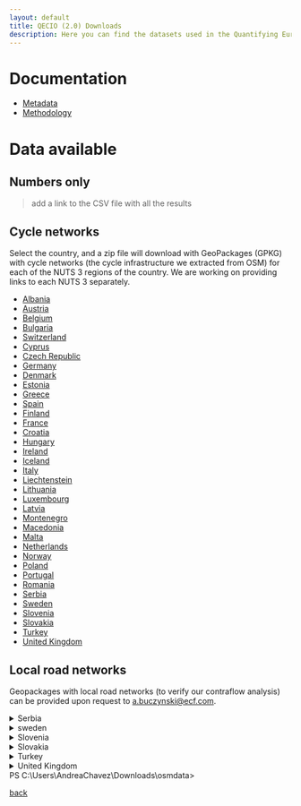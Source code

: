 ```yaml
---
layout: default
title: QECIO (2.0) Downloads
description: Here you can find the datasets used in the Quantifying Europe's Cycling Infrastructure using OpenStreetMap dashboard and download them to explore and visualise the data by yourself.
---
```


# Documentation

- [Metadata](Documents/Metadata.pdf)
- [Methodology](Documents/QECIO%202%20methodology.pdf)

# Data available

## Numbers only

> add a link to the CSV file with all the results 

## Cycle networks

Select the country, and a zip file will download with GeoPackages (GPKG) with cycle networks (the cycle infrastructure we extracted from OSM) for each of the NUTS 3 regions of the country. We are working on providing links to each NUTS 3 separately.

- [Albania](https://minhaskamal.github.io/DownGit/#/home?url=https://github.com/European-Cyclists-Federation/European-Cyclists-Federation.github.io/tree/main/Metadata/Cyclenetworks/AL) 
- [Austria](https://minhaskamal.github.io/DownGit/#/home?url=https://github.com/European-Cyclists-Federation/European-Cyclists-Federation.github.io/tree/main/Metadata/Cyclenetworks/AT )
- [Belgium](https://minhaskamal.github.io/DownGit/#/home?url=https://github.com/European-Cyclists-Federation/European-Cyclists-Federation.github.io/tree/main/Metadata/Cyclenetworks/BE )
- [Bulgaria](https://minhaskamal.github.io/DownGit/#/home?url=https://github.com/European-Cyclists-Federation/European-Cyclists-Federation.github.io/tree/main/Metadata/Cyclenetworks/BG )
- [Switzerland](https://minhaskamal.github.io/DownGit/#/home?url=https://github.com/European-Cyclists-Federation/European-Cyclists-Federation.github.io/tree/main/Metadata/Cyclenetworks/CH )
- [Cyprus](https://minhaskamal.github.io/DownGit/#/home?url=https://github.com/European-Cyclists-Federation/European-Cyclists-Federation.github.io/tree/main/Metadata/Cyclenetworks/CY )
- [Czech Republic](https://minhaskamal.github.io/DownGit/#/home?url=https://github.com/European-Cyclists-Federation/European-Cyclists-Federation.github.io/tree/main/Metadata/Cyclenetworks/CZ )
- [Germany](https://minhaskamal.github.io/DownGit/#/home?url=https://github.com/European-Cyclists-Federation/European-Cyclists-Federation.github.io/tree/main/Metadata/Cyclenetworks/DE )
- [Denmark](https://minhaskamal.github.io/DownGit/#/home?url=https://github.com/European-Cyclists-Federation/European-Cyclists-Federation.github.io/tree/main/Metadata/Cyclenetworks/DK )
- [Estonia](https://minhaskamal.github.io/DownGit/#/home?url=https://github.com/European-Cyclists-Federation/European-Cyclists-Federation.github.io/tree/main/Metadata/Cyclenetworks/EE )
- [Greece](https://minhaskamal.github.io/DownGit/#/home?url=https://github.com/European-Cyclists-Federation/European-Cyclists-Federation.github.io/tree/main/Metadata/Cyclenetworks/EL )
- [Spain](https://minhaskamal.github.io/DownGit/#/home?url=https://github.com/European-Cyclists-Federation/European-Cyclists-Federation.github.io/tree/main/Metadata/Cyclenetworks/ES )
- [Finland](https://minhaskamal.github.io/DownGit/#/home?url=https://github.com/European-Cyclists-Federation/European-Cyclists-Federation.github.io/tree/main/Metadata/Cyclenetworks/FI )
- [France](https://minhaskamal.github.io/DownGit/#/home?url=https://github.com/European-Cyclists-Federation/European-Cyclists-Federation.github.io/tree/main/Metadata/Cyclenetworks/FR )
- [Croatia](https://minhaskamal.github.io/DownGit/#/home?url=https://github.com/European-Cyclists-Federation/European-Cyclists-Federation.github.io/tree/main/Metadata/Cyclenetworks/HR )
- [Hungary](https://minhaskamal.github.io/DownGit/#/home?url=https://github.com/European-Cyclists-Federation/European-Cyclists-Federation.github.io/tree/main/Metadata/Cyclenetworks/HU )
- [Ireland](https://minhaskamal.github.io/DownGit/#/home?url=https://github.com/European-Cyclists-Federation/European-Cyclists-Federation.github.io/tree/main/Metadata/Cyclenetworks/IE )
- [Iceland](https://minhaskamal.github.io/DownGit/#/home?url=https://github.com/European-Cyclists-Federation/European-Cyclists-Federation.github.io/tree/main/Metadata/Cyclenetworks/IS )
- [Italy](https://minhaskamal.github.io/DownGit/#/home?url=https://github.com/European-Cyclists-Federation/European-Cyclists-Federation.github.io/tree/main/Metadata/Cyclenetworks/IT )
- [Liechtenstein](https://minhaskamal.github.io/DownGit/#/home?url=https://github.com/European-Cyclists-Federation/European-Cyclists-Federation.github.io/tree/main/Metadata/Cyclenetworks/LI )
- [Lithuania](https://minhaskamal.github.io/DownGit/#/home?url=https://github.com/European-Cyclists-Federation/European-Cyclists-Federation.github.io/tree/main/Metadata/Cyclenetworks/LT )
- [Luxembourg](https://minhaskamal.github.io/DownGit/#/home?url=https://github.com/European-Cyclists-Federation/European-Cyclists-Federation.github.io/tree/main/Metadata/Cyclenetworks/LU )
- [Latvia](https://minhaskamal.github.io/DownGit/#/home?url=https://github.com/European-Cyclists-Federation/European-Cyclists-Federation.github.io/tree/main/Metadata/Cyclenetworks/LV )
- [Montenegro](https://minhaskamal.github.io/DownGit/#/home?url=https://github.com/European-Cyclists-Federation/European-Cyclists-Federation.github.io/tree/main/Metadata/Cyclenetworks/ME )
- [Macedonia](https://minhaskamal.github.io/DownGit/#/home?url=https://github.com/European-Cyclists-Federation/European-Cyclists-Federation.github.io/tree/main/Metadata/Cyclenetworks/MK )
- [Malta](https://minhaskamal.github.io/DownGit/#/home?url=https://github.com/European-Cyclists-Federation/European-Cyclists-Federation.github.io/tree/main/Metadata/Cyclenetworks/MT )
- [Netherlands](https://minhaskamal.github.io/DownGit/#/home?url=https://github.com/European-Cyclists-Federation/European-Cyclists-Federation.github.io/tree/main/Metadata/Cyclenetworks/NL )
- [Norway](https://minhaskamal.github.io/DownGit/#/home?url=https://github.com/European-Cyclists-Federation/European-Cyclists-Federation.github.io/tree/main/Metadata/Cyclenetworks/NO )
- [Poland](https://minhaskamal.github.io/DownGit/#/home?url=https://github.com/European-Cyclists-Federation/European-Cyclists-Federation.github.io/tree/main/Metadata/Cyclenetworks/PL )
- [Portugal](https://minhaskamal.github.io/DownGit/#/home?url=https://github.com/European-Cyclists-Federation/European-Cyclists-Federation.github.io/tree/main/Metadata/Cyclenetworks/PT )
- [Romania](https://minhaskamal.github.io/DownGit/#/home?url=https://github.com/European-Cyclists-Federation/European-Cyclists-Federation.github.io/tree/main/Metadata/Cyclenetworks/RO )
- [Serbia](https://minhaskamal.github.io/DownGit/#/home?url=https://github.com/European-Cyclists-Federation/European-Cyclists-Federation.github.io/tree/main/Metadata/Cyclenetworks/RS )
- [Sweden](https://minhaskamal.github.io/DownGit/#/home?url=https://github.com/European-Cyclists-Federation/European-Cyclists-Federation.github.io/tree/main/Metadata/Cyclenetworks/SE )
- [Slovenia](https://minhaskamal.github.io/DownGit/#/home?url=https://github.com/European-Cyclists-Federation/European-Cyclists-Federation.github.io/tree/main/Metadata/Cyclenetworks/SI )
- [Slovakia](https://minhaskamal.github.io/DownGit/#/home?url=https://github.com/European-Cyclists-Federation/European-Cyclists-Federation.github.io/tree/main/Metadata/Cyclenetworks/SK )
- [Turkey](https://minhaskamal.github.io/DownGit/#/home?url=https://github.com/European-Cyclists-Federation/European-Cyclists-Federation.github.io/tree/main/Metadata/Cyclenetworks/TR )
- [United Kingdom](https://minhaskamal.github.io/DownGit/#/home?url=https://github.com/European-Cyclists-Federation/European-Cyclists-Federation.github.io/tree/main/Metadata/Cyclenetworks/UK )


## Local road networks

Geopackages with local road networks (to verify our contraflow analysis) can be provided upon request to a.buczynski@ecf.com.


<details>
<summary>Serbia</summary>
<a href='
https://european-cyclists-federation.github.io/Download/Cyclenetworks/RS
'>Serbia</a>
<a href='
https://european-cyclists-federation.github.io/Download/Cyclenetworks/RS/Borska_oblast-cycle_network.gpk
'>Borska oblast</a>
<a href='
https://european-cyclists-federation.github.io/Download/Cyclenetworks/RS/Branicevska_oblast-cycle_network.gpk
'>Braničevska oblast</a>
<a href='
https://european-cyclists-federation.github.io/Download/Cyclenetworks/RS/City_of_Belgrade-cycle_network.gpk
'>City of Belgrade</a>
<a href='
https://european-cyclists-federation.github.io/Download/Cyclenetworks/RS/Jablanicka_oblast-cycle_network.gpk
'>Jablanička oblast</a>
<a href='
https://european-cyclists-federation.github.io/Download/Cyclenetworks/RS/Juznobanatska_oblast-cycle_network.gpk
'>Južnobanatska oblast</a>
<a href='
https://european-cyclists-federation.github.io/Download/Cyclenetworks/RS/Juznobacka_oblast-cycle_network.gpk
'>Južnobačka oblast</a>
<a href='
https://european-cyclists-federation.github.io/Download/Cyclenetworks/RS/Kolubarska_oblast-cycle_network.gpk
'>Kolubarska oblast</a>
<a href='
https://european-cyclists-federation.github.io/Download/Cyclenetworks/RS/Macvanska_oblast-cycle_network.gpk
'>Mačvanska oblast</a>
<a href='
https://european-cyclists-federation.github.io/Download/Cyclenetworks/RS/Moravicka_oblast-cycle_network.gpk
'>Moravička oblast</a>
<a href='
https://european-cyclists-federation.github.io/Download/Cyclenetworks/RS/Nisavska_oblast-cycle_network.gpk
'>Nišavska oblast</a>
<a href='
https://european-cyclists-federation.github.io/Download/Cyclenetworks/RS/Pirotska_oblast-cycle_network.gpk
'>Pirotska oblast</a>
<a href='
https://european-cyclists-federation.github.io/Download/Cyclenetworks/RS/Podunavska_oblast-cycle_network.gpk
'>Podunavska oblast</a>
<a href='
https://european-cyclists-federation.github.io/Download/Cyclenetworks/RS/Pomoravska_oblast-cycle_network.gpk
'>Pomoravska oblast</a>
<a href='
https://european-cyclists-federation.github.io/Download/Cyclenetworks/RS/Pcinjska_oblast-cycle_network.gpk
'>Pčinjska oblast</a>
<a href='
https://european-cyclists-federation.github.io/Download/Cyclenetworks/RS/Rasinska_oblast-cycle_network.gpk
'>Rasinska oblast</a>
<a href='
https://european-cyclists-federation.github.io/Download/Cyclenetworks/RS/Raska_oblast-cycle_network.gpk
'>Raška oblast</a>
<a href='
https://european-cyclists-federation.github.io/Download/Cyclenetworks/RS/Severnobanatska_oblast-cycle_network.gpk
'>Severnobanatska oblast</a>
<a href='
https://european-cyclists-federation.github.io/Download/Cyclenetworks/RS/Severnobacka_oblast-cycle_network.gpk
'>Severnobačka oblast</a>
<a href='
https://european-cyclists-federation.github.io/Download/Cyclenetworks/RS/Srednjobanatska_oblast-cycle_network.gpk
'>Srednjobanatska oblast</a>
<a href='
https://european-cyclists-federation.github.io/Download/Cyclenetworks/RS/Sremska_oblast-cycle_network.gpk
'>Sremska oblast</a>
<a href='
https://european-cyclists-federation.github.io/Download/Cyclenetworks/RS/Zajecarska_oblast-cycle_network.gpk
'>Zaječarska oblast</a>
<a href='
https://european-cyclists-federation.github.io/Download/Cyclenetworks/RS/Zapadnobacka_oblast-cycle_network.gpk
'>Zapadnobačka oblast</a>
<a href='
https://european-cyclists-federation.github.io/Download/Cyclenetworks/RS/Zlatiborska_oblast-cycle_network.gpk
'>Zlatiborska oblast</a>
<a href='
https://european-cyclists-federation.github.io/Download/Cyclenetworks/RS/Sumadijska_oblast-cycle_network.gpk
'>Šumadijska oblast</a>
</details>
<details>
<summary>sweden</summary>
<a href='
https://european-cyclists-federation.github.io/Download/Cyclenetworks/SE
'>sweden</a>
<a href='
https://european-cyclists-federation.github.io/Download/Cyclenetworks/SE/Blekinge_lan-cycle_network.gpk
'>Blekinge län</a>
<a href='
https://european-cyclists-federation.github.io/Download/Cyclenetworks/SE/Dalarnas_lan-cycle_network.gpk
'>Dalarnas län</a>
<a href='
https://european-cyclists-federation.github.io/Download/Cyclenetworks/SE/Gotlands_lan-cycle_network.gpk
'>Gotlands län</a>
<a href='
https://european-cyclists-federation.github.io/Download/Cyclenetworks/SE/Gavleborgs_lan-cycle_network.gpk
'>Gävleborgs län</a>
<a href='
https://european-cyclists-federation.github.io/Download/Cyclenetworks/SE/Hallands_lan-cycle_network.gpk
'>Hallands län</a>
<a href='
https://european-cyclists-federation.github.io/Download/Cyclenetworks/SE/Jamtlands_lan-cycle_network.gpk
'>Jämtlands län</a>
<a href='
https://european-cyclists-federation.github.io/Download/Cyclenetworks/SE/Jonkopings_lan-cycle_network.gpk
'>Jönköpings län</a>
<a href='
https://european-cyclists-federation.github.io/Download/Cyclenetworks/SE/Kalmar_lan-cycle_network.gpk
'>Kalmar län</a>
<a href='
https://european-cyclists-federation.github.io/Download/Cyclenetworks/SE/Kronobergs_lan-cycle_network.gpk
'>Kronobergs län</a>
<a href='
https://european-cyclists-federation.github.io/Download/Cyclenetworks/SE/Norrbottens_lan-cycle_network.gpk
'>Norrbottens län</a>
<a href='
https://european-cyclists-federation.github.io/Download/Cyclenetworks/SE/Skane_lan-cycle_network.gpk
'>Skåne län</a>
<a href='
https://european-cyclists-federation.github.io/Download/Cyclenetworks/SE/Stockholms_lan-cycle_network.gpk
'>Stockholms län</a>
<a href='
https://european-cyclists-federation.github.io/Download/Cyclenetworks/SE/Sodermanlands_lan-cycle_network.gpk
'>Södermanlands län</a>
<a href='
https://european-cyclists-federation.github.io/Download/Cyclenetworks/SE/Uppsala_lan-cycle_network.gpk
'>Uppsala län</a>
<a href='
https://european-cyclists-federation.github.io/Download/Cyclenetworks/SE/Varmlands_lan-cycle_network.gpk
'>Värmlands län</a>
<a href='
https://european-cyclists-federation.github.io/Download/Cyclenetworks/SE/Vasterbottens_lan-cycle_network.gpk
'>Västerbottens län</a>
<a href='
https://european-cyclists-federation.github.io/Download/Cyclenetworks/SE/Vasternorrlands_lan-cycle_network.gpk
'>Västernorrlands län</a>
<a href='
https://european-cyclists-federation.github.io/Download/Cyclenetworks/SE/Vastmanlands_lan-cycle_network.gpk
'>Västmanlands län</a>
<a href='
https://european-cyclists-federation.github.io/Download/Cyclenetworks/SE/Vastra_Gotalands_lan-cycle_network.gpk
'>Västra Götalands län</a>
<a href='
https://european-cyclists-federation.github.io/Download/Cyclenetworks/SE/Orebro_lan-cycle_network.gpk
'>Örebro län</a>
<a href='
https://european-cyclists-federation.github.io/Download/Cyclenetworks/SE/Ostergotlands_lan-cycle_network.gpk
'>Östergötlands län</a>
</details>
<details>
<summary>Slovenia</summary>
<a href='
https://european-cyclists-federation.github.io/Download/Cyclenetworks/SI
'>Slovenia</a>
<a href='
https://european-cyclists-federation.github.io/Download/Cyclenetworks/SI/Gorenjska-cycle_network.gpk
'>Gorenjska</a>
<a href='
https://european-cyclists-federation.github.io/Download/Cyclenetworks/SI/Goriska-cycle_network.gpk
'>Goriška</a>
<a href='
https://european-cyclists-federation.github.io/Download/Cyclenetworks/SI/Jugovzhodna_Slovenija-cycle_network.gpk
'>Jugovzhodna Slovenija</a>
<a href='
https://european-cyclists-federation.github.io/Download/Cyclenetworks/SI/Koroska-cycle_network.gpk
'>Koroška</a>
<a href='
https://european-cyclists-federation.github.io/Download/Cyclenetworks/SI/Obalno-kraska-cycle_network.gpk
'>Obalno-kraška</a>
<a href='
https://european-cyclists-federation.github.io/Download/Cyclenetworks/SI/Osrednjeslovenska-cycle_network.gpk
'>Osrednjeslovenska</a>
<a href='
https://european-cyclists-federation.github.io/Download/Cyclenetworks/SI/Podravska-cycle_network.gpk
'>Podravska</a>
<a href='
https://european-cyclists-federation.github.io/Download/Cyclenetworks/SI/Pomurska-cycle_network.gpk
'>Pomurska</a>
<a href='
https://european-cyclists-federation.github.io/Download/Cyclenetworks/SI/Posavska-cycle_network.gpk
'>Posavska</a>
<a href='
https://european-cyclists-federation.github.io/Download/Cyclenetworks/SI/Primorsko-notranjska-cycle_network.gpk
'>Primorsko-notranjska</a>
<a href='
https://european-cyclists-federation.github.io/Download/Cyclenetworks/SI/Savinjska-cycle_network.gpk
'>Savinjska</a>
<a href='
https://european-cyclists-federation.github.io/Download/Cyclenetworks/SI/Zasavska-cycle_network.gpk
'>Zasavska</a>
</details>
<details>
<summary>Slovakia</summary>
<a href='
https://european-cyclists-federation.github.io/Download/Cyclenetworks/SK
'>Slovakia</a>
<a href='
https://european-cyclists-federation.github.io/Download/Cyclenetworks/SK/Banskobystricky_kraj-cycle_network.gpk
'>Banskobystrický kraj</a>
<a href='
https://european-cyclists-federation.github.io/Download/Cyclenetworks/SK/Bratislavsky_kraj-cycle_network.gpk
'>Bratislavský kraj</a>
<a href='
https://european-cyclists-federation.github.io/Download/Cyclenetworks/SK/Kosicky_kraj-cycle_network.gpk
'>Košický kraj</a>
<a href='
https://european-cyclists-federation.github.io/Download/Cyclenetworks/SK/Nitriansky_kraj-cycle_network.gpk
'>Nitriansky kraj</a>
<a href='
https://european-cyclists-federation.github.io/Download/Cyclenetworks/SK/Presovsky_kraj-cycle_network.gpk
'>Prešovský kraj</a>
<a href='
https://european-cyclists-federation.github.io/Download/Cyclenetworks/SK/Trenciansky_kraj-cycle_network.gpk
'>Trenčiansky kraj</a>
<a href='
https://european-cyclists-federation.github.io/Download/Cyclenetworks/SK/Trnavsky_kraj-cycle_network.gpk
'>Trnavský kraj</a>
<a href='
https://european-cyclists-federation.github.io/Download/Cyclenetworks/SK/Zilinsky_kraj-cycle_network.gpk
'>Žilinský kraj</a>
</details>
<details>
<summary>Turkey</summary>
<a href='
https://european-cyclists-federation.github.io/Download/Cyclenetworks/TR
'>Turkey</a>
<a href='
https://european-cyclists-federation.github.io/Download/Cyclenetworks/TR/Adana-cycle_network.gpk
'>Adana</a>
<a href='
https://european-cyclists-federation.github.io/Download/Cyclenetworks/TR/Adyaman-cycle_network.gpk
'>Adıyaman</a>
<a href='
https://european-cyclists-federation.github.io/Download/Cyclenetworks/TR/Afyonkarahisar-cycle_network.gpk
'>Afyonkarahisar</a>
<a href='
https://european-cyclists-federation.github.io/Download/Cyclenetworks/TR/Aksaray-cycle_network.gpk
'>Aksaray</a>
<a href='
https://european-cyclists-federation.github.io/Download/Cyclenetworks/TR/Amasya-cycle_network.gpk
'>Amasya</a>
<a href='
https://european-cyclists-federation.github.io/Download/Cyclenetworks/TR/Ankara-cycle_network.gpk
'>Ankara</a>
<a href='
https://european-cyclists-federation.github.io/Download/Cyclenetworks/TR/Antalya-cycle_network.gpk
'>Antalya</a>
<a href='
https://european-cyclists-federation.github.io/Download/Cyclenetworks/TR/Ardahan-cycle_network.gpk
'>Ardahan</a>
<a href='
https://european-cyclists-federation.github.io/Download/Cyclenetworks/TR/Artvin-cycle_network.gpk
'>Artvin</a>
<a href='
https://european-cyclists-federation.github.io/Download/Cyclenetworks/TR/Aydn-cycle_network.gpk
'>Aydın</a>
<a href='
https://european-cyclists-federation.github.io/Download/Cyclenetworks/TR/Agr-cycle_network.gpk
'>Ağrı</a>
<a href='
https://european-cyclists-federation.github.io/Download/Cyclenetworks/TR/Balkesir-cycle_network.gpk
'>Balıkesir</a>
<a href='
https://european-cyclists-federation.github.io/Download/Cyclenetworks/TR/Bartn-cycle_network.gpk
'>Bartın</a>
<a href='
https://european-cyclists-federation.github.io/Download/Cyclenetworks/TR/Batman-cycle_network.gpk
'>Batman</a>
<a href='
https://european-cyclists-federation.github.io/Download/Cyclenetworks/TR/Bayburt-cycle_network.gpk
'>Bayburt</a>
<a href='
https://european-cyclists-federation.github.io/Download/Cyclenetworks/TR/Bilecik-cycle_network.gpk
'>Bilecik</a>
<a href='
https://european-cyclists-federation.github.io/Download/Cyclenetworks/TR/Bingol-cycle_network.gpk
'>Bingöl</a>
<a href='
https://european-cyclists-federation.github.io/Download/Cyclenetworks/TR/Bitlis-cycle_network.gpk
'>Bitlis</a>
<a href='
https://european-cyclists-federation.github.io/Download/Cyclenetworks/TR/Bolu-cycle_network.gpk
'>Bolu</a>
<a href='
https://european-cyclists-federation.github.io/Download/Cyclenetworks/TR/Burdur-cycle_network.gpk
'>Burdur</a>
<a href='
https://european-cyclists-federation.github.io/Download/Cyclenetworks/TR/Bursa-cycle_network.gpk
'>Bursa</a>
<a href='
https://european-cyclists-federation.github.io/Download/Cyclenetworks/TR/Denizli-cycle_network.gpk
'>Denizli</a>
<a href='
https://european-cyclists-federation.github.io/Download/Cyclenetworks/TR/Diyarbakr-cycle_network.gpk
'>Diyarbakır</a>
<a href='
https://european-cyclists-federation.github.io/Download/Cyclenetworks/TR/Duzce-cycle_network.gpk
'>Düzce</a>
<a href='
https://european-cyclists-federation.github.io/Download/Cyclenetworks/TR/Edirne-cycle_network.gpk
'>Edirne</a>
<a href='
https://european-cyclists-federation.github.io/Download/Cyclenetworks/TR/Elazg-cycle_network.gpk
'>Elazığ</a>
<a href='
https://european-cyclists-federation.github.io/Download/Cyclenetworks/TR/Erzincan-cycle_network.gpk
'>Erzincan</a>
<a href='
https://european-cyclists-federation.github.io/Download/Cyclenetworks/TR/Erzurum-cycle_network.gpk
'>Erzurum</a>
<a href='
https://european-cyclists-federation.github.io/Download/Cyclenetworks/TR/Eskisehir-cycle_network.gpk
'>Eskişehir</a>
<a href='
https://european-cyclists-federation.github.io/Download/Cyclenetworks/TR/Gaziantep-cycle_network.gpk
'>Gaziantep</a>
<a href='
https://european-cyclists-federation.github.io/Download/Cyclenetworks/TR/Giresun-cycle_network.gpk
'>Giresun</a>
<a href='
https://european-cyclists-federation.github.io/Download/Cyclenetworks/TR/Gumushane-cycle_network.gpk
'>Gümüşhane</a>
<a href='
https://european-cyclists-federation.github.io/Download/Cyclenetworks/TR/Hakkari-cycle_network.gpk
'>Hakkari</a>
<a href='
https://european-cyclists-federation.github.io/Download/Cyclenetworks/TR/Hatay-cycle_network.gpk
'>Hatay</a>
<a href='
https://european-cyclists-federation.github.io/Download/Cyclenetworks/TR/Isparta-cycle_network.gpk
'>Isparta</a>
<a href='
https://european-cyclists-federation.github.io/Download/Cyclenetworks/TR/Igdr-cycle_network.gpk
'>Iğdır</a>
<a href='
https://european-cyclists-federation.github.io/Download/Cyclenetworks/TR/Kahramanmaras-cycle_network.gpk
'>Kahramanmaraş</a>
<a href='
https://european-cyclists-federation.github.io/Download/Cyclenetworks/TR/Karabuk-cycle_network.gpk
'>Karabük</a>
<a href='
https://european-cyclists-federation.github.io/Download/Cyclenetworks/TR/Karaman-cycle_network.gpk
'>Karaman</a>
<a href='
https://european-cyclists-federation.github.io/Download/Cyclenetworks/TR/Kars-cycle_network.gpk
'>Kars</a>
<a href='
https://european-cyclists-federation.github.io/Download/Cyclenetworks/TR/Kastamonu-cycle_network.gpk
'>Kastamonu</a>
<a href='
https://european-cyclists-federation.github.io/Download/Cyclenetworks/TR/Kayseri-cycle_network.gpk
'>Kayseri</a>
<a href='
https://european-cyclists-federation.github.io/Download/Cyclenetworks/TR/Kilis-cycle_network.gpk
'>Kilis</a>
<a href='
https://european-cyclists-federation.github.io/Download/Cyclenetworks/TR/Kocaeli-cycle_network.gpk
'>Kocaeli</a>
<a href='
https://european-cyclists-federation.github.io/Download/Cyclenetworks/TR/Konya-cycle_network.gpk
'>Konya</a>
<a href='
https://european-cyclists-federation.github.io/Download/Cyclenetworks/TR/Kutahya-cycle_network.gpk
'>Kütahya</a>
<a href='
https://european-cyclists-federation.github.io/Download/Cyclenetworks/TR/Krklareli-cycle_network.gpk
'>Kırklareli</a>
<a href='
https://european-cyclists-federation.github.io/Download/Cyclenetworks/TR/Krkkale-cycle_network.gpk
'>Kırıkkale</a>
<a href='
https://european-cyclists-federation.github.io/Download/Cyclenetworks/TR/Krsehir-cycle_network.gpk
'>Kırşehir</a>
<a href='
https://european-cyclists-federation.github.io/Download/Cyclenetworks/TR/Malatya-cycle_network.gpk
'>Malatya</a>
<a href='
https://european-cyclists-federation.github.io/Download/Cyclenetworks/TR/Manisa-cycle_network.gpk
'>Manisa</a>
<a href='
https://european-cyclists-federation.github.io/Download/Cyclenetworks/TR/Mardin-cycle_network.gpk
'>Mardin</a>
<a href='
https://european-cyclists-federation.github.io/Download/Cyclenetworks/TR/Mersin-cycle_network.gpk
'>Mersin</a>
<a href='
https://european-cyclists-federation.github.io/Download/Cyclenetworks/TR/Mugla-cycle_network.gpk
'>Muğla</a>
<a href='
https://european-cyclists-federation.github.io/Download/Cyclenetworks/TR/Mus-cycle_network.gpk
'>Muş</a>
<a href='
https://european-cyclists-federation.github.io/Download/Cyclenetworks/TR/Nevsehir-cycle_network.gpk
'>Nevşehir</a>
<a href='
https://european-cyclists-federation.github.io/Download/Cyclenetworks/TR/Nigde-cycle_network.gpk
'>Niğde</a>
<a href='
https://european-cyclists-federation.github.io/Download/Cyclenetworks/TR/Ordu-cycle_network.gpk
'>Ordu</a>
<a href='
https://european-cyclists-federation.github.io/Download/Cyclenetworks/TR/Osmaniye-cycle_network.gpk
'>Osmaniye</a>
<a href='
https://european-cyclists-federation.github.io/Download/Cyclenetworks/TR/Rize-cycle_network.gpk
'>Rize</a>
<a href='
https://european-cyclists-federation.github.io/Download/Cyclenetworks/TR/Sakarya-cycle_network.gpk
'>Sakarya</a>
<a href='
https://european-cyclists-federation.github.io/Download/Cyclenetworks/TR/Samsun-cycle_network.gpk
'>Samsun</a>
<a href='
https://european-cyclists-federation.github.io/Download/Cyclenetworks/TR/Siirt-cycle_network.gpk
'>Siirt</a>
<a href='
https://european-cyclists-federation.github.io/Download/Cyclenetworks/TR/Sinop-cycle_network.gpk
'>Sinop</a>
<a href='
https://european-cyclists-federation.github.io/Download/Cyclenetworks/TR/Sivas-cycle_network.gpk
'>Sivas</a>
<a href='
https://european-cyclists-federation.github.io/Download/Cyclenetworks/TR/Tekirdag-cycle_network.gpk
'>Tekirdağ</a>
<a href='
https://european-cyclists-federation.github.io/Download/Cyclenetworks/TR/Tokat-cycle_network.gpk
'>Tokat</a>
<a href='
https://european-cyclists-federation.github.io/Download/Cyclenetworks/TR/Trabzon-cycle_network.gpk
'>Trabzon</a>
<a href='
https://european-cyclists-federation.github.io/Download/Cyclenetworks/TR/Tunceli-cycle_network.gpk
'>Tunceli</a>
<a href='
https://european-cyclists-federation.github.io/Download/Cyclenetworks/TR/Usak-cycle_network.gpk
'>Uşak</a>
<a href='
https://european-cyclists-federation.github.io/Download/Cyclenetworks/TR/Van-cycle_network.gpk
'>Van</a>
<a href='
https://european-cyclists-federation.github.io/Download/Cyclenetworks/TR/Yalova-cycle_network.gpk
'>Yalova</a>
<a href='
https://european-cyclists-federation.github.io/Download/Cyclenetworks/TR/Yozgat-cycle_network.gpk
'>Yozgat</a>
<a href='
https://european-cyclists-federation.github.io/Download/Cyclenetworks/TR/Zonguldak-cycle_network.gpk
'>Zonguldak</a>
<a href='
https://european-cyclists-federation.github.io/Download/Cyclenetworks/TR/Canakkale-cycle_network.gpk
'>Çanakkale</a>
<a href='
https://european-cyclists-federation.github.io/Download/Cyclenetworks/TR/Cankr-cycle_network.gpk
'>Çankırı</a>
<a href='
https://european-cyclists-federation.github.io/Download/Cyclenetworks/TR/Corum-cycle_network.gpk
'>Çorum</a>
<a href='
https://european-cyclists-federation.github.io/Download/Cyclenetworks/TR/Istanbul-cycle_network.gpk
'>İstanbul</a>
<a href='
https://european-cyclists-federation.github.io/Download/Cyclenetworks/TR/Izmir-cycle_network.gpk
'>İzmir</a>
<a href='
https://european-cyclists-federation.github.io/Download/Cyclenetworks/TR/Sanlurfa-cycle_network.gpk
'>Şanlıurfa</a>
<a href='
https://european-cyclists-federation.github.io/Download/Cyclenetworks/TR/Srnak-cycle_network.gpk
'>Şırnak</a>
</details>
<details>
<summary>United Kingdom</summary>
<a href='
https://european-cyclists-federation.github.io/Download/Cyclenetworks/UK
'>United Kingdom</a>
<a href='
https://european-cyclists-federation.github.io/Download/Cyclenetworks/UK/Aberdeen_City_and_Aberdeenshire-cycle_network.gpk
'>Aberdeen City and Aberdeenshire</a>
<a href='
https://european-cyclists-federation.github.io/Download/Cyclenetworks/UK/Angus_and_Dundee_City-cycle_network.gpk
'>Angus and Dundee City</a>
<a href='
https://european-cyclists-federation.github.io/Download/Cyclenetworks/UK/Antrim_and_Newtownabbey-cycle_network.gpk
'>Antrim and Newtownabbey</a>
<a href='
https://european-cyclists-federation.github.io/Download/Cyclenetworks/UK/Ards_and_North_Down-cycle_network.gpk
'>Ards and North Down</a>
<a href='
https://european-cyclists-federation.github.io/Download/Cyclenetworks/UK/Armagh_City,_Banbridge_and_Craigavon-cycle_network.gpk
'>Armagh City, Banbridge and Craigavon</a>
<a href='
https://european-cyclists-federation.github.io/Download/Cyclenetworks/UK/Barking_&_Dagenham_and_Havering-cycle_network.gpk
'>Barking & Dagenham and Havering</a>
<a href='
https://european-cyclists-federation.github.io/Download/Cyclenetworks/UK/Barnet-cycle_network.gpk
'>Barnet</a>
<a href='
https://european-cyclists-federation.github.io/Download/Cyclenetworks/UK/Barnsley,_Doncaster_and_Rotherham-cycle_network.gpk
'>Barnsley, Doncaster and Rotherham</a>
<a href='
https://european-cyclists-federation.github.io/Download/Cyclenetworks/UK/Bath_and_North_East_Somerset,_North_Somerset_and_South_Gloucestershire-cycle_network.gpk
'>Bath and North East Somerset, North Somerset and South Gloucestershire</a>
<a href='
https://european-cyclists-federation.github.io/Download/Cyclenetworks/UK/Bedford-cycle_network.gpk
'>Bedford</a>
<a href='
https://european-cyclists-federation.github.io/Download/Cyclenetworks/UK/Belfast-cycle_network.gpk
'>Belfast</a>
<a href='
https://european-cyclists-federation.github.io/Download/Cyclenetworks/UK/Berkshire-cycle_network.gpk
'>Berkshire</a>
<a href='
https://european-cyclists-federation.github.io/Download/Cyclenetworks/UK/Bexley_and_Greenwich-cycle_network.gpk
'>Bexley and Greenwich</a>
<a href='
https://european-cyclists-federation.github.io/Download/Cyclenetworks/UK/Birmingham-cycle_network.gpk
'>Birmingham</a>
<a href='
https://european-cyclists-federation.github.io/Download/Cyclenetworks/UK/Blackburn_with_Darwen-cycle_network.gpk
'>Blackburn with Darwen</a>
<a href='
https://european-cyclists-federation.github.io/Download/Cyclenetworks/UK/Blackpool-cycle_network.gpk
'>Blackpool</a>
<a href='
https://european-cyclists-federation.github.io/Download/Cyclenetworks/UK/Bournemouth,_Christchurch_and_Poole-cycle_network.gpk
'>Bournemouth, Christchurch and Poole</a>
<a href='
https://european-cyclists-federation.github.io/Download/Cyclenetworks/UK/Bradford-cycle_network.gpk
'>Bradford</a>
<a href='
https://european-cyclists-federation.github.io/Download/Cyclenetworks/UK/Breckland_and_South_Norfolk-cycle_network.gpk
'>Breckland and South Norfolk</a>
<a href='
https://european-cyclists-federation.github.io/Download/Cyclenetworks/UK/Brent-cycle_network.gpk
'>Brent</a>
<a href='
https://european-cyclists-federation.github.io/Download/Cyclenetworks/UK/Bridgend_and_Neath_Port_Talbot-cycle_network.gpk
'>Bridgend and Neath Port Talbot</a>
<a href='
https://european-cyclists-federation.github.io/Download/Cyclenetworks/UK/Brighton_and_Hove-cycle_network.gpk
'>Brighton and Hove</a>
<a href='
https://european-cyclists-federation.github.io/Download/Cyclenetworks/UK/Bristol,_City_of-cycle_network.gpk
'>Bristol, City of</a>
<a href='
https://european-cyclists-federation.github.io/Download/Cyclenetworks/UK/Bromley-cycle_network.gpk
'>Bromley</a>
<a href='
https://european-cyclists-federation.github.io/Download/Cyclenetworks/UK/Buckinghamshire_CC-cycle_network.gpk
'>Buckinghamshire CC</a>
<a href='
https://european-cyclists-federation.github.io/Download/Cyclenetworks/UK/Caithness_&_Sutherland_and_Ross_&_Cromarty-cycle_network.gpk
'>Caithness & Sutherland and Ross & Cromarty</a>
<a href='
https://european-cyclists-federation.github.io/Download/Cyclenetworks/UK/Calderdale_and_Kirklees-cycle_network.gpk
'>Calderdale and Kirklees</a>
<a href='
https://european-cyclists-federation.github.io/Download/Cyclenetworks/UK/Cambridgeshire_CC-cycle_network.gpk
'>Cambridgeshire CC</a>
<a href='
https://european-cyclists-federation.github.io/Download/Cyclenetworks/UK/Camden_and_City_of_London-cycle_network.gpk
'>Camden and City of London</a>
<a href='
https://european-cyclists-federation.github.io/Download/Cyclenetworks/UK/Cardiff_and_Vale_of_Glamorgan-cycle_network.gpk
'>Cardiff and Vale of Glamorgan</a>
<a href='
https://european-cyclists-federation.github.io/Download/Cyclenetworks/UK/Causeway_Coast_and_Glens-cycle_network.gpk
'>Causeway Coast and Glens</a>
<a href='
https://european-cyclists-federation.github.io/Download/Cyclenetworks/UK/Central_Bedfordshire-cycle_network.gpk
'>Central Bedfordshire</a>
<a href='
https://european-cyclists-federation.github.io/Download/Cyclenetworks/UK/Central_Hampshire-cycle_network.gpk
'>Central Hampshire</a>
<a href='
https://european-cyclists-federation.github.io/Download/Cyclenetworks/UK/Central_Valleys-cycle_network.gpk
'>Central Valleys</a>
<a href='
https://european-cyclists-federation.github.io/Download/Cyclenetworks/UK/Cheshire_East-cycle_network.gpk
'>Cheshire East</a>
<a href='
https://european-cyclists-federation.github.io/Download/Cyclenetworks/UK/Cheshire_West_and_Chester-cycle_network.gpk
'>Cheshire West and Chester</a>
<a href='
https://european-cyclists-federation.github.io/Download/Cyclenetworks/UK/Chorley_and_West_Lancashire-cycle_network.gpk
'>Chorley and West Lancashire</a>
<a href='
https://european-cyclists-federation.github.io/Download/Cyclenetworks/UK/Clackmannanshire_and_Fife-cycle_network.gpk
'>Clackmannanshire and Fife</a>
<a href='
https://european-cyclists-federation.github.io/Download/Cyclenetworks/UK/Conwy_and_Denbighshire-cycle_network.gpk
'>Conwy and Denbighshire</a>
<a href='
https://european-cyclists-federation.github.io/Download/Cyclenetworks/UK/Cornwall_and_Isles_of_Scilly-cycle_network.gpk
'>Cornwall and Isles of Scilly</a>
<a href='
https://european-cyclists-federation.github.io/Download/Cyclenetworks/UK/Coventry-cycle_network.gpk
'>Coventry</a>
<a href='
https://european-cyclists-federation.github.io/Download/Cyclenetworks/UK/Croydon-cycle_network.gpk
'>Croydon</a>
<a href='
https://european-cyclists-federation.github.io/Download/Cyclenetworks/UK/Darlington-cycle_network.gpk
'>Darlington</a>
<a href='
https://european-cyclists-federation.github.io/Download/Cyclenetworks/UK/Derby-cycle_network.gpk
'>Derby</a>
<a href='
https://european-cyclists-federation.github.io/Download/Cyclenetworks/UK/Derry_City_and_Strabane-cycle_network.gpk
'>Derry City and Strabane</a>
<a href='
https://european-cyclists-federation.github.io/Download/Cyclenetworks/UK/Devon_CC-cycle_network.gpk
'>Devon CC</a>
<a href='
https://european-cyclists-federation.github.io/Download/Cyclenetworks/UK/Dorset-cycle_network.gpk
'>Dorset</a>
<a href='
https://european-cyclists-federation.github.io/Download/Cyclenetworks/UK/Dudley-cycle_network.gpk
'>Dudley</a>
<a href='
https://european-cyclists-federation.github.io/Download/Cyclenetworks/UK/Dumfries_&_Galloway-cycle_network.gpk
'>Dumfries & Galloway</a>
<a href='
https://european-cyclists-federation.github.io/Download/Cyclenetworks/UK/Durham_CC-cycle_network.gpk
'>Durham CC</a>
<a href='
https://european-cyclists-federation.github.io/Download/Cyclenetworks/UK/Ealing-cycle_network.gpk
'>Ealing</a>
<a href='
https://european-cyclists-federation.github.io/Download/Cyclenetworks/UK/East_Ayrshire_and_North_Ayrshire_mainland-cycle_network.gpk
'>East Ayrshire and North Ayrshire mainland</a>
<a href='
https://european-cyclists-federation.github.io/Download/Cyclenetworks/UK/East_Cumbria-cycle_network.gpk
'>East Cumbria</a>
<a href='
https://european-cyclists-federation.github.io/Download/Cyclenetworks/UK/East_Derbyshire-cycle_network.gpk
'>East Derbyshire</a>
<a href='
https://european-cyclists-federation.github.io/Download/Cyclenetworks/UK/East_Dunbartonshire,_West_Dunbartonshire_and_Helensburgh_&_Lomond-cycle_network.gpk
'>East Dunbartonshire, West Dunbartonshire and Helensburgh & Lomond</a>
<a href='
https://european-cyclists-federation.github.io/Download/Cyclenetworks/UK/East_Kent-cycle_network.gpk
'>East Kent</a>
<a href='
https://european-cyclists-federation.github.io/Download/Cyclenetworks/UK/East_Lancashire-cycle_network.gpk
'>East Lancashire</a>
<a href='
https://european-cyclists-federation.github.io/Download/Cyclenetworks/UK/East_Lothian_and_Midlothian-cycle_network.gpk
'>East Lothian and Midlothian</a>
<a href='
https://european-cyclists-federation.github.io/Download/Cyclenetworks/UK/East_Merseyside-cycle_network.gpk
'>East Merseyside</a>
<a href='
https://european-cyclists-federation.github.io/Download/Cyclenetworks/UK/East_Riding_of_Yorkshire-cycle_network.gpk
'>East Riding of Yorkshire</a>
<a href='
https://european-cyclists-federation.github.io/Download/Cyclenetworks/UK/East_Surrey-cycle_network.gpk
'>East Surrey</a>
<a href='
https://european-cyclists-federation.github.io/Download/Cyclenetworks/UK/East_Sussex_CC-cycle_network.gpk
'>East Sussex CC</a>
<a href='
https://european-cyclists-federation.github.io/Download/Cyclenetworks/UK/Edinburgh,_City_of-cycle_network.gpk
'>Edinburgh, City of</a>
<a href='
https://european-cyclists-federation.github.io/Download/Cyclenetworks/UK/Enfield-cycle_network.gpk
'>Enfield</a>
<a href='
https://european-cyclists-federation.github.io/Download/Cyclenetworks/UK/Essex_Haven_Gateway-cycle_network.gpk
'>Essex Haven Gateway</a>
<a href='
https://european-cyclists-federation.github.io/Download/Cyclenetworks/UK/Essex_Thames_Gateway-cycle_network.gpk
'>Essex Thames Gateway</a>
<a href='
https://european-cyclists-federation.github.io/Download/Cyclenetworks/UK/Falkirk-cycle_network.gpk
'>Falkirk</a>
<a href='
https://european-cyclists-federation.github.io/Download/Cyclenetworks/UK/Fermanagh_and_Omagh-cycle_network.gpk
'>Fermanagh and Omagh</a>
<a href='
https://european-cyclists-federation.github.io/Download/Cyclenetworks/UK/Flintshire_and_Wrexham-cycle_network.gpk
'>Flintshire and Wrexham</a>
<a href='
https://european-cyclists-federation.github.io/Download/Cyclenetworks/UK/Glasgow_City-cycle_network.gpk
'>Glasgow City</a>
<a href='
https://european-cyclists-federation.github.io/Download/Cyclenetworks/UK/Gloucestershire-cycle_network.gpk
'>Gloucestershire</a>
<a href='
https://european-cyclists-federation.github.io/Download/Cyclenetworks/UK/Greater_Manchester_North_East-cycle_network.gpk
'>Greater Manchester North East</a>
<a href='
https://european-cyclists-federation.github.io/Download/Cyclenetworks/UK/Greater_Manchester_North_West-cycle_network.gpk
'>Greater Manchester North West</a>
<a href='
https://european-cyclists-federation.github.io/Download/Cyclenetworks/UK/Greater_Manchester_South_East-cycle_network.gpk
'>Greater Manchester South East</a>
<a href='
https://european-cyclists-federation.github.io/Download/Cyclenetworks/UK/Greater_Manchester_South_West-cycle_network.gpk
'>Greater Manchester South West</a>
<a href='
https://european-cyclists-federation.github.io/Download/Cyclenetworks/UK/Gwent_Valleys-cycle_network.gpk
'>Gwent Valleys</a>
<a href='
https://european-cyclists-federation.github.io/Download/Cyclenetworks/UK/Gwynedd-cycle_network.gpk
'>Gwynedd</a>
<a href='
https://european-cyclists-federation.github.io/Download/Cyclenetworks/UK/Hackney_and_Newham-cycle_network.gpk
'>Hackney and Newham</a>
<a href='
https://european-cyclists-federation.github.io/Download/Cyclenetworks/UK/Haringey_and_Islington-cycle_network.gpk
'>Haringey and Islington</a>
<a href='
https://european-cyclists-federation.github.io/Download/Cyclenetworks/UK/Harrow_and_Hillingdon-cycle_network.gpk
'>Harrow and Hillingdon</a>
<a href='
https://european-cyclists-federation.github.io/Download/Cyclenetworks/UK/Hartlepool_and_Stockton-on-Tees-cycle_network.gpk
'>Hartlepool and Stockton-on-Tees</a>
<a href='
https://european-cyclists-federation.github.io/Download/Cyclenetworks/UK/Heart_of_Essex-cycle_network.gpk
'>Heart of Essex</a>
<a href='
https://european-cyclists-federation.github.io/Download/Cyclenetworks/UK/Herefordshire,_County_of-cycle_network.gpk
'>Herefordshire, County of</a>
<a href='
https://european-cyclists-federation.github.io/Download/Cyclenetworks/UK/Hertfordshire-cycle_network.gpk
'>Hertfordshire</a>
<a href='
https://european-cyclists-federation.github.io/Download/Cyclenetworks/UK/Hounslow_and_Richmond_upon_Thames-cycle_network.gpk
'>Hounslow and Richmond upon Thames</a>
<a href='
https://european-cyclists-federation.github.io/Download/Cyclenetworks/UK/Inverclyde,_East_Renfrewshire_and_Renfrewshire-cycle_network.gpk
'>Inverclyde, East Renfrewshire and Renfrewshire</a>
<a href='
https://european-cyclists-federation.github.io/Download/Cyclenetworks/UK/Inverness_&_Nairn_and_Moray,_Badenoch_&_Strathspey-cycle_network.gpk
'>Inverness & Nairn and Moray, Badenoch & Strathspey</a>
<a href='
https://european-cyclists-federation.github.io/Download/Cyclenetworks/UK/Isle_of_Anglesey-cycle_network.gpk
'>Isle of Anglesey</a>
<a href='
https://european-cyclists-federation.github.io/Download/Cyclenetworks/UK/Isle_of_Wight-cycle_network.gpk
'>Isle of Wight</a>
<a href='
https://european-cyclists-federation.github.io/Download/Cyclenetworks/UK/Kensington_&_Chelsea_and_Hammersmith_&_Fulham-cycle_network.gpk
'>Kensington & Chelsea and Hammersmith & Fulham</a>
<a href='
https://european-cyclists-federation.github.io/Download/Cyclenetworks/UK/Kent_Thames_Gateway-cycle_network.gpk
'>Kent Thames Gateway</a>
<a href='
https://european-cyclists-federation.github.io/Download/Cyclenetworks/UK/Kingston_upon_Hull,_City_of-cycle_network.gpk
'>Kingston upon Hull, City of</a>
<a href='
https://european-cyclists-federation.github.io/Download/Cyclenetworks/UK/Lambeth-cycle_network.gpk
'>Lambeth</a>
<a href='
https://european-cyclists-federation.github.io/Download/Cyclenetworks/UK/Lancaster_and_Wyre-cycle_network.gpk
'>Lancaster and Wyre</a>
<a href='
https://european-cyclists-federation.github.io/Download/Cyclenetworks/UK/Leeds-cycle_network.gpk
'>Leeds</a>
<a href='
https://european-cyclists-federation.github.io/Download/Cyclenetworks/UK/Leicester-cycle_network.gpk
'>Leicester</a>
<a href='
https://european-cyclists-federation.github.io/Download/Cyclenetworks/UK/Leicestershire_CC_and_Rutland-cycle_network.gpk
'>Leicestershire CC and Rutland</a>
<a href='
https://european-cyclists-federation.github.io/Download/Cyclenetworks/UK/Lewisham_and_Southwark-cycle_network.gpk
'>Lewisham and Southwark</a>
<a href='
https://european-cyclists-federation.github.io/Download/Cyclenetworks/UK/Lincolnshire-cycle_network.gpk
'>Lincolnshire</a>
<a href='
https://european-cyclists-federation.github.io/Download/Cyclenetworks/UK/Lisburn_and_Castlereagh-cycle_network.gpk
'>Lisburn and Castlereagh</a>
<a href='
https://european-cyclists-federation.github.io/Download/Cyclenetworks/UK/Liverpool-cycle_network.gpk
'>Liverpool</a>
<a href='
https://european-cyclists-federation.github.io/Download/Cyclenetworks/UK/Lochaber,_Skye_&_Lochalsh,_Arran_&_Cumbrae_and_Argyll_&_Bute-cycle_network.gpk
'>Lochaber, Skye & Lochalsh, Arran & Cumbrae and Argyll & Bute</a>
<a href='
https://european-cyclists-federation.github.io/Download/Cyclenetworks/UK/Luton-cycle_network.gpk
'>Luton</a>
<a href='
https://european-cyclists-federation.github.io/Download/Cyclenetworks/UK/Manchester-cycle_network.gpk
'>Manchester</a>
<a href='
https://european-cyclists-federation.github.io/Download/Cyclenetworks/UK/Medway-cycle_network.gpk
'>Medway</a>
<a href='
https://european-cyclists-federation.github.io/Download/Cyclenetworks/UK/Merton,_Kingston_upon_Thames_and_Sutton-cycle_network.gpk
'>Merton, Kingston upon Thames and Sutton</a>
<a href='
https://european-cyclists-federation.github.io/Download/Cyclenetworks/UK/Mid_Kent-cycle_network.gpk
'>Mid Kent</a>
<a href='
https://european-cyclists-federation.github.io/Download/Cyclenetworks/UK/Mid_Lancashire-cycle_network.gpk
'>Mid Lancashire</a>
<a href='
https://european-cyclists-federation.github.io/Download/Cyclenetworks/UK/Mid_and_East_Antrim-cycle_network.gpk
'>Mid and East Antrim</a>
<a href='
https://european-cyclists-federation.github.io/Download/Cyclenetworks/UK/Milton_Keynes-cycle_network.gpk
'>Milton Keynes</a>
<a href='
https://european-cyclists-federation.github.io/Download/Cyclenetworks/UK/Monmouthshire_and_Newport-cycle_network.gpk
'>Monmouthshire and Newport</a>
<a href='
https://european-cyclists-federation.github.io/Download/Cyclenetworks/UK/Na_h-Eileanan_Siar_(Western_Isles)-cycle_network.gpk
'>Na h-Eileanan Siar (Western Isles)</a>
<a href='
https://european-cyclists-federation.github.io/Download/Cyclenetworks/UK/Newry,_Mourne_and_Down-cycle_network.gpk
'>Newry, Mourne and Down</a>
<a href='
https://european-cyclists-federation.github.io/Download/Cyclenetworks/UK/North_Hampshire-cycle_network.gpk
'>North Hampshire</a>
<a href='
https://european-cyclists-federation.github.io/Download/Cyclenetworks/UK/North_Lanarkshire-cycle_network.gpk
'>North Lanarkshire</a>
<a href='
https://european-cyclists-federation.github.io/Download/Cyclenetworks/UK/North_Northamptonshire-cycle_network.gpk
'>North Northamptonshire</a>
<a href='
https://european-cyclists-federation.github.io/Download/Cyclenetworks/UK/North_Nottinghamshire-cycle_network.gpk
'>North Nottinghamshire</a>
<a href='
https://european-cyclists-federation.github.io/Download/Cyclenetworks/UK/North_Yorkshire_CC-cycle_network.gpk
'>North Yorkshire CC</a>
<a href='
https://european-cyclists-federation.github.io/Download/Cyclenetworks/UK/North_and_North_East_Lincolnshire-cycle_network.gpk
'>North and North East Lincolnshire</a>
<a href='
https://european-cyclists-federation.github.io/Download/Cyclenetworks/UK/Northumberland-cycle_network.gpk
'>Northumberland</a>
<a href='
https://european-cyclists-federation.github.io/Download/Cyclenetworks/UK/Northand_West_Norfolk-cycle_network.gpk
'>North and West Norfolk</a>
<a href='
https://european-cyclists-federation.github.io/Download/Cyclenetworks/UK/Norwich_and_East_Norfolk-cycle_network.gpk
'>Norwich and East Norfolk</a>
<a href='
https://european-cyclists-federation.github.io/Download/Cyclenetworks/UK/Nottingham-cycle_network.gpk
'>Nottingham</a>
<a href='
https://european-cyclists-federation.github.io/Download/Cyclenetworks/UK/Orkney_Islands-cycle_network.gpk
'>Orkney Islands</a>
<a href='
https://european-cyclists-federation.github.io/Download/Cyclenetworks/UK/Oxfordshire-cycle_network.gpk
'>Oxfordshire</a>
<a href='
https://european-cyclists-federation.github.io/Download/Cyclenetworks/UK/Perth_&_Kinross_and_Stirling-cycle_network.gpk
'>Perth & Kinross and Stirling</a>
<a href='
https://european-cyclists-federation.github.io/Download/Cyclenetworks/UK/Peterborough-cycle_network.gpk
'>Peterborough</a>
<a href='
https://european-cyclists-federation.github.io/Download/Cyclenetworks/UK/Plymouth-cycle_network.gpk
'>Plymouth</a>
<a href='
https://european-cyclists-federation.github.io/Download/Cyclenetworks/UK/Portsmouth-cycle_network.gpk
'>Portsmouth</a>
<a href='
https://european-cyclists-federation.github.io/Download/Cyclenetworks/UK/Powys-cycle_network.gpk
'>Powys</a>
<a href='
https://european-cyclists-federation.github.io/Download/Cyclenetworks/UK/Redbridge_and_Waltham_Forest-cycle_network.gpk
'>Redbridge and Waltham Forest</a>
<a href='
https://european-cyclists-federation.github.io/Download/Cyclenetworks/UK/Sandwell-cycle_network.gpk
'>Sandwell</a>
<a href='
https://european-cyclists-federation.github.io/Download/Cyclenetworks/UK/Scottish_Borders-cycle_network.gpk
'>Scottish Borders</a>
<a href='
https://european-cyclists-federation.github.io/Download/Cyclenetworks/UK/Sefton-cycle_network.gpk
'>Sefton</a>
<a href='
https://european-cyclists-federation.github.io/Download/Cyclenetworks/UK/Sheffield-cycle_network.gpk
'>Sheffield</a>
<a href='
https://european-cyclists-federation.github.io/Download/Cyclenetworks/UK/Shetland_Islands-cycle_network.gpk
'>Shetland Islands</a>
<a href='
https://european-cyclists-federation.github.io/Download/Cyclenetworks/UK/Shropshire_CC-cycle_network.gpk
'>Shropshire CC</a>
<a href='
https://european-cyclists-federation.github.io/Download/Cyclenetworks/UK/Solihull-cycle_network.gpk
'>Solihull</a>
<a href='
https://european-cyclists-federation.github.io/Download/Cyclenetworks/UK/Somerset-cycle_network.gpk
'>Somerset</a>
<a href='
https://european-cyclists-federation.github.io/Download/Cyclenetworks/UK/South_Ayrshire-cycle_network.gpk
'>South Ayrshire</a>
<a href='
https://european-cyclists-federation.github.io/Download/Cyclenetworks/UK/South_Hampshire-cycle_network.gpk
'>South Hampshire</a>
<a href='
https://european-cyclists-federation.github.io/Download/Cyclenetworks/UK/South_Lanarkshire-cycle_network.gpk
'>South Lanarkshire</a>
<a href='
https://european-cyclists-federation.github.io/Download/Cyclenetworks/UK/South_Nottinghamshire-cycle_network.gpk
'>South Nottinghamshire</a>
<a href='
https://european-cyclists-federation.github.io/Download/Cyclenetworks/UK/South_Teesside-cycle_network.gpk
'>South Teesside</a>
<a href='
https://european-cyclists-federation.github.io/Download/Cyclenetworks/UK/South_West_Wales-cycle_network.gpk
'>South West Wales</a>
<a href='
https://european-cyclists-federation.github.io/Download/Cyclenetworks/UK/South_and_West_Derbyshire-cycle_network.gpk
'>South and West Derbyshire</a>
<a href='
https://european-cyclists-federation.github.io/Download/Cyclenetworks/UK/Southampton-cycle_network.gpk
'>Southampton</a>
<a href='
https://european-cyclists-federation.github.io/Download/Cyclenetworks/UK/Southend-on-Sea-cycle_network.gpk
'>Southend-on-Sea</a>
<a href='
https://european-cyclists-federation.github.io/Download/Cyclenetworks/UK/Staffordshire_CC-cycle_network.gpk
'>Staffordshire CC</a>
<a href='
https://european-cyclists-federation.github.io/Download/Cyclenetworks/UK/Stoke-on-Trent-cycle_network.gpk
'>Stoke-on-Trent</a>
<a href='
https://european-cyclists-federation.github.io/Download/Cyclenetworks/UK/Suffolk-cycle_network.gpk
'>Suffolk</a>
<a href='
https://european-cyclists-federation.github.io/Download/Cyclenetworks/UK/Sunderland-cycle_network.gpk
'>Sunderland</a>
<a href='
https://european-cyclists-federation.github.io/Download/Cyclenetworks/UK/Swansea-cycle_network.gpk
'>Swansea</a>
<a href='
https://european-cyclists-federation.github.io/Download/Cyclenetworks/UK/Swindon-cycle_network.gpk
'>Swindon</a>
<a href='
https://european-cyclists-federation.github.io/Download/Cyclenetworks/UK/Telford_and_Wrekin-cycle_network.gpk
'>Telford and Wrekin</a>
<a href='
https://european-cyclists-federation.github.io/Download/Cyclenetworks/UK/Thurrock-cycle_network.gpk
'>Thurrock</a>
<a href='
https://european-cyclists-federation.github.io/Download/Cyclenetworks/UK/Torbay-cycle_network.gpk
'>Torbay</a>
<a href='
https://european-cyclists-federation.github.io/Download/Cyclenetworks/UK/Tower_Hamlets-cycle_network.gpk
'>Tower Hamlets</a>
<a href='
https://european-cyclists-federation.github.io/Download/Cyclenetworks/UK/Tyneside-cycle_network.gpk
'>Tyneside</a>
<a href='
https://european-cyclists-federation.github.io/Download/Cyclenetworks/UK/Wakefield-cycle_network.gpk
'>Wakefield</a>
<a href='
https://european-cyclists-federation.github.io/Download/Cyclenetworks/UK/Walsall-cycle_network.gpk
'>Walsall</a>
<a href='
https://european-cyclists-federation.github.io/Download/Cyclenetworks/UK/Wandsworth-cycle_network.gpk
'>Wandsworth</a>
<a href='
https://european-cyclists-federation.github.io/Download/Cyclenetworks/UK/Warrington-cycle_network.gpk
'>Warrington</a>
<a href='
https://european-cyclists-federation.github.io/Download/Cyclenetworks/UK/Warwickshire-cycle_network.gpk
'>Warwickshire</a>
<a href='
https://european-cyclists-federation.github.io/Download/Cyclenetworks/UK/West_Cumbria-cycle_network.gpk
'>West Cumbria</a>
<a href='
https://european-cyclists-federation.github.io/Download/Cyclenetworks/UK/West_Essex-cycle_network.gpk
'>West Essex</a>
<a href='
https://european-cyclists-federation.github.io/Download/Cyclenetworks/UK/West_Kent-cycle_network.gpk
'>West Kent</a>
<a href='
https://european-cyclists-federation.github.io/Download/Cyclenetworks/UK/West_Lothian-cycle_network.gpk
'>West Lothian</a>
<a href='
https://european-cyclists-federation.github.io/Download/Cyclenetworks/UK/West_Northamptonshire-cycle_network.gpk
'>West Northamptonshire</a>
<a href='
https://european-cyclists-federation.github.io/Download/Cyclenetworks/UK/West_Surrey-cycle_network.gpk
'>West Surrey</a>
<a href='
https://european-cyclists-federation.github.io/Download/Cyclenetworks/UK/West_Sussex_(North_East)-cycle_network.gpk
'>West Sussex (North East)</a>
<a href='
https://european-cyclists-federation.github.io/Download/Cyclenetworks/UK/West_Sussex_(South_West)-cycle_network.gpk
'>West Sussex (South West)</a>
<a href='
https://european-cyclists-federation.github.io/Download/Cyclenetworks/UK/Westminster-cycle_network.gpk
'>Westminster</a>
<a href='
https://european-cyclists-federation.github.io/Download/Cyclenetworks/UK/Wiltshire_CC-cycle_network.gpk
'>Wiltshire CC</a>
<a href='
https://european-cyclists-federation.github.io/Download/Cyclenetworks/UK/Wirral-cycle_network.gpk
'>Wirral</a>
<a href='
https://european-cyclists-federation.github.io/Download/Cyclenetworks/UK/Wolverhampton-cycle_network.gpk
'>Wolverhampton</a>
<a href='
https://european-cyclists-federation.github.io/Download/Cyclenetworks/UK/Worcestershire-cycle_network.gpk
'>Worcestershire</a>
<a href='
https://european-cyclists-federation.github.io/Download/Cyclenetworks/UK/York-cycle_network.gpk
'>York</a>
</details>
PS C:\Users\AndreaChavez\Downloads\osmdata> 

[back](./)
